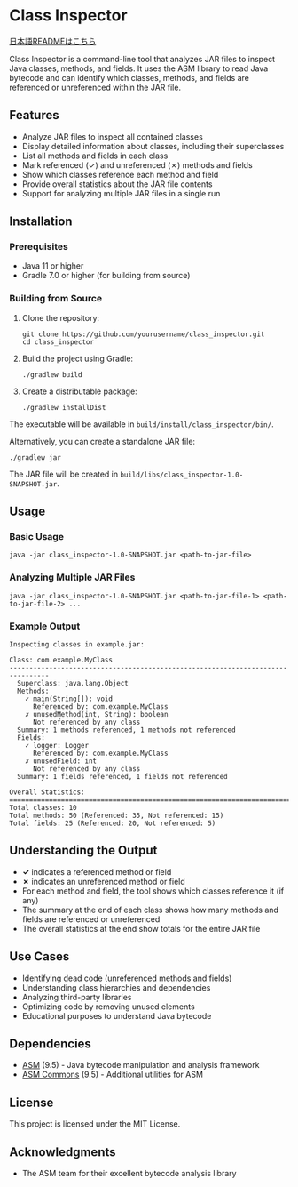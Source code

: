 # Class Inspector

[日本語READMEはこちら](./README_ja.md)

Class Inspector is a command-line tool that analyzes JAR files to inspect Java classes, methods, and fields. It uses the ASM library to read Java bytecode and can identify which classes, methods, and fields are referenced or unreferenced within the JAR file.

## Features

- Analyze JAR files to inspect all contained classes
- Display detailed information about classes, including their superclasses
- List all methods and fields in each class
- Mark referenced (✓) and unreferenced (✗) methods and fields
- Show which classes reference each method and field
- Provide overall statistics about the JAR file contents
- Support for analyzing multiple JAR files in a single run

## Installation

### Prerequisites

- Java 11 or higher
- Gradle 7.0 or higher (for building from source)

### Building from Source

1. Clone the repository:
   ```
   git clone https://github.com/yourusername/class_inspector.git
   cd class_inspector
   ```

2. Build the project using Gradle:
   ```
   ./gradlew build
   ```

3. Create a distributable package:
   ```
   ./gradlew installDist
   ```

The executable will be available in `build/install/class_inspector/bin/`.

Alternatively, you can create a standalone JAR file:
```
./gradlew jar
```

The JAR file will be created in `build/libs/class_inspector-1.0-SNAPSHOT.jar`.

## Usage

### Basic Usage

```
java -jar class_inspector-1.0-SNAPSHOT.jar <path-to-jar-file>
```

### Analyzing Multiple JAR Files

```
java -jar class_inspector-1.0-SNAPSHOT.jar <path-to-jar-file-1> <path-to-jar-file-2> ...
```

### Example Output

```
Inspecting classes in example.jar:

Class: com.example.MyClass
--------------------------------------------------------------------------------
  Superclass: java.lang.Object
  Methods:
    ✓ main(String[]): void
      Referenced by: com.example.MyClass
    ✗ unusedMethod(int, String): boolean
      Not referenced by any class
  Summary: 1 methods referenced, 1 methods not referenced
  Fields:
    ✓ logger: Logger
      Referenced by: com.example.MyClass
    ✗ unusedField: int
      Not referenced by any class
  Summary: 1 fields referenced, 1 fields not referenced

Overall Statistics:
================================================================================
Total classes: 10
Total methods: 50 (Referenced: 35, Not referenced: 15)
Total fields: 25 (Referenced: 20, Not referenced: 5)
```

## Understanding the Output

- **✓** indicates a referenced method or field
- **✗** indicates an unreferenced method or field
- For each method and field, the tool shows which classes reference it (if any)
- The summary at the end of each class shows how many methods and fields are referenced or unreferenced
- The overall statistics at the end show totals for the entire JAR file

## Use Cases

- Identifying dead code (unreferenced methods and fields)
- Understanding class hierarchies and dependencies
- Analyzing third-party libraries
- Optimizing code by removing unused elements
- Educational purposes to understand Java bytecode

## Dependencies

- [ASM](https://asm.ow2.io/) (9.5) - Java bytecode manipulation and analysis framework
- [ASM Commons](https://asm.ow2.io/) (9.5) - Additional utilities for ASM

## License

This project is licensed under the MIT License.

## Acknowledgments

- The ASM team for their excellent bytecode analysis library
